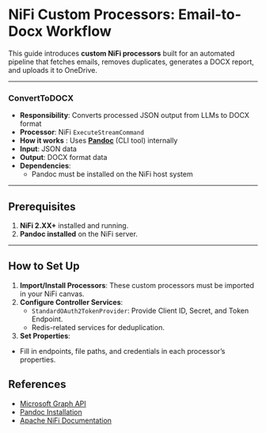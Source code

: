 # NiFi Custom Processors: Email-to-Docx Workflow

This guide introduces **custom NiFi processors** built for an automated pipeline that fetches emails, removes duplicates, generates a DOCX report, and uploads it to OneDrive.

---

### ConvertToDOCX

- **Responsibility**: Converts processed JSON output from LLMs to DOCX format
- **Processor**: NiFi `ExecuteStreamCommand`
- **How it works** : Uses [**Pandoc**](https://pandoc.org/) (CLI tool) internally
- **Input**: JSON data
- **Output**: DOCX format data
- **Dependencies**:
  - Pandoc must be installed on the NiFi host system

---

## Prerequisites

1. **NiFi 2.XX+** installed and running.
2. **Pandoc installed** on the NiFi server.

---

## How to Set Up

1. **Import/Install Processors**: These custom processors must be imported in your NiFi canvas.
2. **Configure Controller Services**:
   - `StandardOAuth2TokenProvider`: Provide Client ID, Secret, and Token Endpoint.
   - Redis-related services for deduplication.
3. **Set Properties**:
- Fill in endpoints, file paths, and credentials in each processor’s properties.

## References

- [Microsoft Graph API](https://learn.microsoft.com/en-us/graph/overview)
- [Pandoc Installation](https://pandoc.org/installing.html)
- [Apache NiFi Documentation](https://nifi.apache.org/docs.html)
